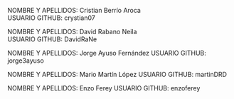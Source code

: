 
 NOMBRE Y APELLIDOS: Cristian Berrío Aroca      
 USUARIO GITHUB: crystian07

 NOMBRE Y APELLIDOS: David Rabano Neila    
 USUARIO GITHUB: DavidRaNe

 NOMBRE Y APELLIDOS: Jorge Ayuso Fernández
 USUARIO GITHUB: jorge3ayuso

 NOMBRE Y APELLIDOS: Mario Martín López
 USUARIO GITHUB: martinDRD

 NOMBRE Y APELLIDOS: Enzo Ferey
 USUARIO GITHUB: enzoferey
